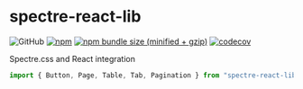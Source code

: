 # spectre-react-lib 
![GitHub](https://img.shields.io/github/license/mashape/apistatus.svg?style=for-the-badge)
[![npm](https://img.shields.io/npm/v/spectre-react-lib.svg?style=for-the-badge)](https://www.npmjs.com/package/spectre-react-lib)
[![npm bundle size (minified + gzip)](https://img.shields.io/bundlephobia/minzip/spectre-react-lib.svg?style=for-the-badge)](https://bundlephobia.com/result?p=spectre-react-lib)
[![codecov](https://img.shields.io/codecov/c/github/FIL1994/spectre-react-lib.svg?style=for-the-badge)](https://codecov.io/gh/FIL1994/spectre-react-lib)

Spectre.css and React integration

```javascript
import { Button, Page, Table, Tab, Pagination } from "spectre-react-lib"
```
